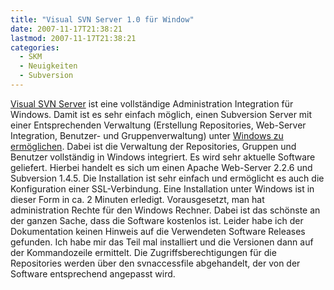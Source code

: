 ```yaml
---
title: "Visual SVN Server 1.0 für Window"
date: 2007-11-17T21:38:21
lastmod: 2007-11-17T21:38:21
categories:
  - SKM
  - Neuigkeiten
  - Subversion
---
```

[Visual SVN Server](http://www.visualsvn.com/server/ "Visual SVN Server") ist eine vollständige Administration Integration für Windows. 
Damit ist es sehr einfach möglich, einen Subversion Server mit einer Entsprechenden Verwaltung (Erstellung Repositories, Web-Server Integration, Benutzer- und 
Gruppenverwaltung) unter [Windows zu ermöglichen](http://www.visualsvn.com/doc/server-config.html "Windows zu ermöglichen"). Dabei ist die 
Verwaltung der Repositories, Gruppen und Benutzer vollständig in Windows integriert. Es wird sehr aktuelle Software geliefert. Hierbei handelt es sich um 
einen Apache Web-Server 2.2.6 und Subversion 1.4.5. Die Installation ist sehr einfach und ermöglicht es auch die Konfiguration einer SSL-Verbindung. 
Eine Installation unter Windows ist in dieser Form in ca. 2 Minuten erledigt. Vorausgesetzt, man hat administration Rechte für den Windows Rechner. 
Dabei ist das schönste an der ganzen Sache, dass die Software kostenlos ist. Leider habe ich der Dokumentation keinen Hinweis auf die Verwendeten Software 
Releases gefunden. Ich habe mir das Teil mal installiert und die Versionen dann auf der Kommandozeile ermittelt. 
Die Zugriffsberechtigungen für die Repositories werden über den svnaccessfile abgehandelt, der von der Software entsprechend angepasst wird. 
